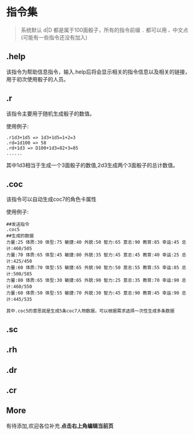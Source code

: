 # 指令集

> 系统默认 d|D 都是属于100面骰子，所有的指令前缀 `.` 都可以用 `。`中文点(可能有一些指令还没有加入)

## .help
该指令为帮助信息指令，输入.help后将会显示相关的指令信息以及相关的链接，用于初次使用骰子的人员。

## .r 
该指令主要用于随机生成骰子的数值。

使用例子:
```
.r1d3+1d5 => 1d3+1d5=1+2=3
.rd=1d100 => 58
.rd+1d3 => D100+1d3=82+3=85
......
```
其中1d3相当于生成一个3面骰子的数值,2d3生成两个3面骰子的总计数值。


## .coc 
该指令可以自动生成coc7的角色卡属性

使用例子:
```
##发送指令
.coc5
##生成的数据
力量:25 体质:30 体型:75 敏捷:40 外貌:50 智力:65 意志:90 教育:85 幸运:45 总计:460/505
力量:70 体质:65 体型:45 敏捷:80 外貌:35 智力:45 意志:45 教育:40 幸运:25 总计:425/450
力量:60 体质:70 体型:55 敏捷:65 外貌:90 智力:50 意志:55 教育:55 幸运:85 总计:500/585
力量:80 体质:65 体型:30 敏捷:65 外貌:90 智力:25 意志:35 教育:70 幸运:90 总计:460/550
力量:60 体质:50 体型:55 敏捷:70 外貌:30 智力:45 意志:90 教育:45 幸运:90 总计:445/535
```

`其中.coc5的意思就是生成5条coc7人物数据，可以根据需求选择一次性生成多条数据`


## .sc

## .rh

## .dr

## .cr


## More

有待添加,欢迎各位补充.**点击右上角编辑当前页**

